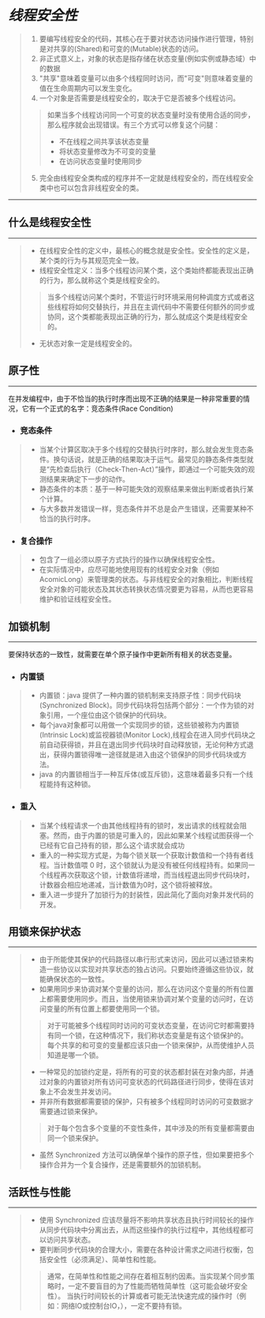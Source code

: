 # ***线程安全性***




>1. 要编写线程安全的代码，其核心在于要对状态访问操作进行管理，特别是对共享的(Shared)和可变的(Mutable)状态的访问。  
>2. 非正式意义上，对象的状态是指存储在状态变量(例如实例或静态域）中的数据
>3. "共享"意味着变量可以由多个线程同时访问，而"可变"则意味着变量的值在生命周期内可以发生变化。
>4. 一个对象是否需要是线程安全的，取决于它是否被多个线程访问。
>>如果当多个线程访问同一个可变的状态变量时没有使用合适的同步，那么程序就会出现错误。有三个方式可以修复这个问腿：  
>>+ 不在线程之间共享该状态变量 
>>+ 将状态变量修改为不可变的变量
>>+ 在访问状态变量时使用同步  
>5. 完全由线程安全类构成的程序并不一定就是线程安全的，而在线程安全类中也可以包含非线程安全的类。
---

什么是线程安全性
----
---
>-  在线程安全性的定义中，最核心的概念就是安全性。安全性的定义是，某个类的行为与其规范完全一致。
>-  线程安全性定义：当多个线程访问某个类，这个类始终都能表现出正确的行为，那么就称这个类是线程安全的。
>>当多个线程访问某个类时，不管运行时环境采用何种调度方式或者这些线程将如何交替执行，并且在主调代码中不需要任何额外的同步或协同，这个类都能表现出正确的行为，那么就成这个类是线程安全的。
>-  无状态对象一定是线程安全的。

原子性
----
---
在并发编程中，由于不恰当的执行时序而出现不正确的结果是一种非常重要的情况，它有一个正式的名字：竞态条件(Race Condition)  
- ### 竞态条件
>- 当某个计算区取决于多个线程的交替执行时序时，那么就会发生竞态条件。换句话说，就是正确的结果取决于运气。最常见的静态条件类型就是“先检查后执行（Check-Then-Act）”操作，即通过一个可能失效的观测结果来确定下一步的动作。  
>- 静态条件的本质：基于一种可能失效的观察结果来做出判断或者执行某个计算。
>- 与大多数并发错误一样，竞态条件并不总是会产生错误，还需要某种不恰当的执行时序。  
- ### 复合操作
>- 包含了一组必须以原子方式执行的操作以确保线程安全性。
>- 在实际情况中，应尽可能地使用现有的线程安全对象（例如 AcomicLong）来管理类的状态。与非线程安全的对象相比，判断线程安全对象的可能状态及其状态转换状态情况要更为容易，从而也更容易维护和验证线程安全性。

加锁机制
----
---
要保持状态的一致性，就需要在单个原子操作中更新所有相关的状态变量。  
- ### 内置锁
>-    内置锁：java 提供了一种内置的锁机制来支持原子性：同步代码块(Synchronized Block)。同步代码块将包括两个部分：一个作为锁的对象引用，一个座位由这个锁保护的代码块。  
>-  每个java对象都可以用做一个实现同步的锁，这些锁被称为内置锁(Intrinsic Lock)或监视器锁(Monitor Lock),线程会在进入同步代码块之前自动获得锁，并且在退出同步代码块时自动释放锁，无论何种方式退出，获得内置锁得唯一途径就是进入由这个锁保护的同步代码块或方法。
>-  java 的内置锁相当于一种互斥体(或互斥锁)，这意味着最多只有一个线程能持有这种锁。


- ### 重入
>-  当某个线程请求一个由其他线程持有的锁时，发出请求的线程就会阻塞。然而，由于内置的锁是可重入的，因此如果某个线程试图获得一个已经有它自己持有的锁，那么这个请求就会成功
>- 重入的一种实现方式是，为每个锁关联一个获取计数值和一个持有者线程。当计数值喂 0 时，这个锁就认为是没有被任何线程持有。如果同一个线程再次获取这个锁，计数值将递增，而当线程退出同步代码块时，计数器会相应地递减，当计数值为0时，这个锁将被释放。  
>- 重入进一步提升了加锁行为的封装性，因此简化了面向对象并发代码的开发。

用锁来保护状态
----
---
>- 由于所能使其保护的代码路径以串行形式来访问，因此可以通过锁来构造一些协议以实现对共享状态的独占访问。只要始终遵循这些协议，就能确保状态的一致性。   
>- 如果用同步来协调对某个变量的访问，那么在访问这个变量的所有位置上都需要使用同步。而且，当使用锁来协调对某个变量的访问时，在访问变量的所有位置上都要使用同一个锁。
>> 对于可能被多个线程同时访问的可变状态变量，在访问它时都需要持有同一个锁，在这种情况下，我们称状态变量是有这个锁保护的。  
>>每个共享的和可变的变量都应该只由一个锁来保护，从而使维护人员知道是哪一个锁。
>- 一种常见的加锁约定是，将所有的可变的状态都封装在对象内部，并通过对象的内置锁对所有访问可变状态的代码路径进行同步，使得在该对象上不会发生并发访问。
>- 并非所有数据都需要锁的保护，只有被多个线程同时访问的可变数据才需要通过锁来保护。
>> 对于每个包含多个变量的不变性条件，其中涉及的所有变量都需要由同一个锁来保护。
>- 虽然 Synchronized 方法可以确保单个操作的原子性，但如果要把多个操作合并为一个复合操作，还是需要额外的加锁机制。

活跃性与性能
----
---
>- 使用 Synchronized 应该尽量将不影响共享状态且执行时间较长的操作从同步代码块中分离出去，从而这些操作的执行过程中，其他线程都可以访问共享状态。
>- 要判断同步代码块的合理大小，需要在各种设计需求之间进行权衡，包括安全性（必须满足）、简单性和性能。
>> 通常，在简单性和性能之间存在着相互制约因素。当实现某个同步策略时，一定不要盲目的为了性能而牺牲简单性（这可能会破坏安全性）。
>> 当执行时间较长的计算或者可能无法快速完成的操作时（例如：网络IO或控制台IO，），一定不要持有锁。
